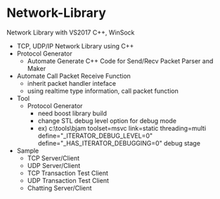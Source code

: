 # Network-Library
Network Library with VS2017 C++, WinSock


- TCP, UDP/IP Network Library using C++
- Protocol Generator
  - Automate Generate C++ Code for Send/Recv Packet Parser and Maker
- Automate Call Packet Receive Function
  - inherit packet handler inteface
  - using realtime type information, call packet function
- Tool
  - Protocol Generator
    - need boost library build
    - change STL debug level option for debug mode
    - ex) c:\tools\bjam toolset=msvc link=static threading=multi define="_ITERATOR_DEBUG_LEVEL=0" define="_HAS_ITERATOR_DEBUGGING=0" debug stage
- Sample
  - TCP Server/Client
  - UDP Server/Client
  - TCP Transaction Test Client
  - UDP Transaction Test Client
  - Chatting Server/Client
  

